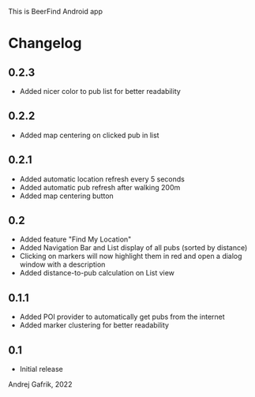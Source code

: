 This is BeerFind Android app

# Changelog

## 0.2.3
- Added nicer color to pub list for better readability

## 0.2.2
- Added map centering on clicked pub in list

## 0.2.1
- Added automatic location refresh every 5 seconds
- Added automatic pub refresh after walking 200m
- Added map centering button

## 0.2
- Added feature "Find My Location"
- Added Navigation Bar and List display of all pubs (sorted by distance)
- Clicking on markers will now highlight them in red and open a dialog window with a description
- Added distance-to-pub calculation on List view

## 0.1.1
- Added POI provider to automatically get pubs from the internet
- Added marker clustering for better readability

## 0.1
- Initial release



Andrej Gafrik, 2022
